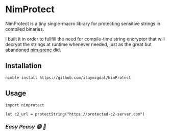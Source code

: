 
# NimProtect

NimProtect is a tiny single-macro library for protecting sensitive strings in compiled binaries. 

I built it in order to fullfill the need for compile-time string encryptor that will decrypt the strings at runtime whenever needed, just as the great but abandoned [nim-srenc](https://github.com/Yardanico/nim-strenc) did.

## Installation

```
nimble install https://github.com/itaymigdal/NimProtect
```

## Usage

```
import nimprotect

let c2_url = protectString("https://protected-c2-server.com")
```

### *Easy Peasy :grin: :metal:*
  